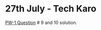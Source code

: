 # 27th July - Tech Karo

[PW-1 Question](https://github.com/sarahsga/js-practice-questions/wiki/Practice-Set-%23-PW2) # 9 and 10 solution.
